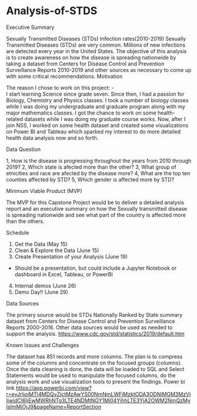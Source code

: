 # Analysis-of-STDS

Executive Summary

Sexually Transmitted Diseases (STDs) Infection rates(2010-2019)
Sexually Transmitted Diseases (STDs) are very common. Millions of new infections are detected every year in the United States. The objective of this analysis is to create awareness on how the disease is spreading nationwide by taking a dataset from Centers for Disease Control and Prevention Surveillance Reports 2010-2019 and other sources as necessary to come up with some critical recommendations. 
Motivation

The reason I chose to work on this project: -  
I start learning Science since grade seven. Since then, I had a passion for Biology, Chemistry and Physics classes. I took a number of biology classes while I was doing my undergraduate and graduate program along with my major mathematics classes. I got the chance to work on some health-related datasets while I was doing my graduate course works. Now, after I join NSS, I worked on some health dataset and created some visualizations on Power BI and Tableau which sparked my interest to do more detailed health data analysis now and so forth. 

Data Question

1, How is the disease is progressing throughout the years from 2010 through 2019?
2, Which state is afected more than the other?
3, What group of etnicities and race are afected by the disease more?
4, What are the top ten counties affected by STD?
5, Which gender is affected more by STD?

Minimum Viable Product (MVP)

The MVP for this Capstone Project would be to deliver a detailed analysis report and an executive summary on how the Sexually transmitted disease is spreading nationwide and see what part of the country is affected more than the others.
  
Schedule 

1.	Get the Data (May 15)
2.	Clean & Explore the Data (June 15)
3.	Create Presentation of your Analysis (June 19)
-	Should be a presentation, but could include a Jupyter Notebook or dashboard in Excel, Tableau, or PowerBI
4.	Internal demos (June 26)
5.	Demo Day!! (June 29)

Data Sources

The primary source would be STDs Nationally Ranked by State summary dataset from Centers for Disease Control and Prevention Surveillance Reports 2000-2016. Other data sources would be used as needed to support the analysis.
https://www.cdc.gov/std/statistics/2019/default.htm

Known Issues and Challenges

The dataset has 851 records and more columns. The plan is to compress some of the columns and concentrate on the focused groups (columns). Once the data cleaning is done, the data will be loaded to SQL and Select Statements would be used to manipulate the focused columns, do the analysis work and use visualization tools to present the findings.
Power bi link
https://app.powerbi.com/view?r=eyJrIjoiMTI4MDQyZjctMzAwYS00NmNmLWFjMzktODA3ODNiMGM3MzVjIiwidCI6IjEwMWRhNTg3LTE4NDMtNGY1Mi04YjhhLTE3YjA2OWM2NmQzMyIsImMiOjJ9&pageName=ReportSection